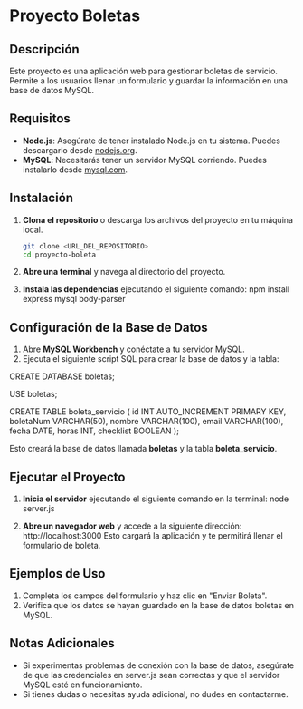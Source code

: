 # Proyecto Boletas

## Descripción
Este proyecto es una aplicación web para gestionar boletas de servicio. Permite a los usuarios llenar un formulario y guardar la información en una base de datos MySQL.

## Requisitos
- **Node.js**: Asegúrate de tener instalado Node.js en tu sistema. Puedes descargarlo desde [nodejs.org](https://nodejs.org/).
- **MySQL**: Necesitarás tener un servidor MySQL corriendo. Puedes instalarlo desde [mysql.com](https://www.mysql.com/downloads/).

## Instalación
1. **Clona el repositorio** o descarga los archivos del proyecto en tu máquina local.
   
   ```bash
   git clone <URL_DEL_REPOSITORIO>
   cd proyecto-boleta

2. **Abre una terminal** y navega al directorio del proyecto.
3. **Instala las dependencias** ejecutando el siguiente comando:
    npm install express mysql body-parser


## Configuración de la Base de Datos
1. Abre **MySQL Workbench** y conéctate a tu servidor MySQL.
2. Ejecuta el siguiente script SQL para crear la base de datos y la tabla:

CREATE DATABASE boletas;

USE boletas;

CREATE TABLE boleta_servicio (
    id INT AUTO_INCREMENT PRIMARY KEY,
    boletaNum VARCHAR(50),
    nombre VARCHAR(100),
    email VARCHAR(100),
    fecha DATE,
    horas INT,
    checklist BOOLEAN
);

Esto creará la base de datos llamada **boletas** y la tabla **boleta_servicio**.

## Ejecutar el Proyecto
1. **Inicia el servidor** ejecutando el siguiente comando en la terminal:
    node server.js

2. **Abre un navegador web** y accede a la siguiente dirección:
    http://localhost:3000
Esto cargará la aplicación y te permitirá llenar el formulario de boleta.

## Ejemplos de Uso
1. Completa los campos del formulario y haz clic en "Enviar Boleta".
2. Verifica que los datos se hayan guardado en la base de datos boletas en MySQL.

## Notas Adicionales
- Si experimentas problemas de conexión con la base de datos, asegúrate de que las credenciales en server.js sean correctas y que el servidor MySQL esté en funcionamiento.
- Si tienes dudas o necesitas ayuda adicional, no dudes en contactarme.